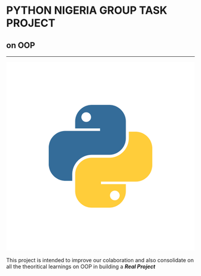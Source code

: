 # PYTHON NIGERIA GROUP TASK PROJECT

## on OOP

___
![python logo](55F06680-7E79-474A-B02D-F7DDFC4C2AA8.png) 

This project is intended to improve our colaboration and also consolidate on all the theoritical learnings on OOP in building a *__Real Project__*

